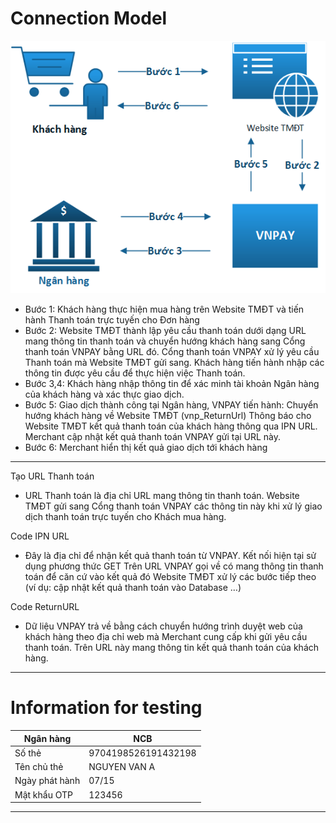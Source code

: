 # Connection Model
![alt text](image.png)

- Bước 1: Khách hàng thực hiện mua hàng trên Website TMĐT và tiến hành Thanh toán trực tuyến cho Đơn hàng
- Bước 2: Website TMĐT thành lập yêu cầu thanh toán dưới dạng URL mang thông tin thanh toán và chuyển hướng khách hàng sang Cổng thanh toán VNPAY bằng URL đó.
Cổng thanh toán VNPAY xử lý yêu cầu Thanh toán mà Website TMĐT gửi sang. Khách hàng tiến hành nhập các thông tin được yêu cầu để thực hiện việc Thanh toán.
- Bước 3,4: Khách hàng nhập thông tin để xác minh tài khoản Ngân hàng của khách hàng và xác thực giao dịch.
- Bước 5: Giao dịch thành công tại Ngân hàng, VNPAY tiến hành:
Chuyển hướng khách hàng về Website TMĐT (vnp_ReturnUrl)
Thông báo cho Website TMĐT kết quả thanh toán của khách hàng thông qua IPN URL. Merchant cập nhật kết quả thanh toán VNPAY gửi tại URL này.
- Bước 6: Merchant hiển thị kết quả giao dịch tới khách hàng

---

Tạo URL Thanh toán

- URL Thanh toán là địa chỉ URL mang thông tin thanh toán. Website TMĐT gửi sang Cổng thanh toán VNPAY các thông tin này khi xử lý giao dịch thanh toán trực tuyến cho Khách mua hàng.

Code IPN URL

- Đây là địa chỉ để nhận kết quả thanh toán từ VNPAY. Kết nối hiện tại sử dụng phương thức GET
Trên URL VNPAY gọi về có mang thông tin thanh toán để căn cứ vào kết quả đó Website TMĐT xử lý các bước tiếp theo (ví dụ: cập nhật kết quả thanh toán vào Database …)

Code ReturnURL

- Dữ liệu VNPAY trả về bằng cách chuyển hướng trình duyệt web của khách hàng theo địa chỉ web mà Merchant cung cấp khi gửi yêu cầu thanh toán. Trên URL này mang thông tin kết quả thanh toán của khách hàng.

---

# Information for testing

| Ngân hàng      | NCB                 |
|----------------|---------------------|
| Số thẻ         | 9704198526191432198 |
| Tên chủ thẻ    | NGUYEN VAN A        |
| Ngày phát hành | 07/15               |
| Mật khẩu OTP   | 123456              |

---

